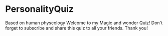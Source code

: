# PersonalityQuiz
Based on human physcology
Welcome to my Magic and wonder Quiz! Don't forget to subscribe and share this quiz to all your friends.
Thank you!
